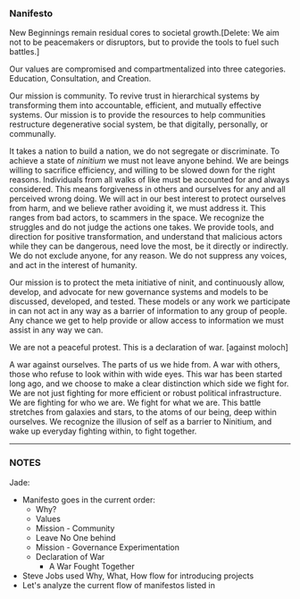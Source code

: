 
### Nanifesto

New Beginnings remain residual cores to societal growth.[Delete: We aim not to be peacemakers or disruptors, but to provide the tools to fuel such battles.]

Our values are compromised and compartmentalized into three categories. Education, Consultation, and Creation. 

Our mission is community. To revive trust in hierarchical systems by transforming them into accountable, efficient, and mutually effective systems. Our mission is to provide the resources to help communities restructure degenerative social system, be that digitally, personally, or communally.  

It takes a nation to build a nation, we do not segregate or discriminate. To achieve a state of *ninitium* we must not leave anyone behind. We are beings willing to sacrifice efficiency, and willing to be slowed down for the right reasons. Individuals from all walks of like must be accounted for and always considered. This means forgiveness in others and ourselves for any and all perceived wrong doing. We will act in our best interest to protect ourselves from harm, and we believe rather avoiding it, we must address it. This ranges from bad actors, to scammers in the space. We recognize the struggles and do not judge the actions one takes. We provide tools, and direction for positive transformation, and understand that malicious actors while they can be dangerous, need love the most, be it directly or indirectly. We do not exclude anyone, for any reason. We do not suppress any voices, and act in the interest of humanity.

Our mission is to protect the meta initiative of ninit, and continuously allow, develop, and advocate for new governance systems and models to be discussed, developed, and tested. These models or any work we participate in can not act in any way as a barrier of information to any group of people. Any chance we get to help provide or allow access to information we must assist in any way we can.


We are not a peaceful protest. This is a declaration of war. [against moloch]

A war against ourselves. The parts of us we hide from. A war with others, those who refuse to look within with wide eyes. This war has been started long ago, and we choose to make a clear distinction which side we fight for. We are not just fighting for more efficient or robust political infrastructure. We are fighting for who we are. We fight for what we are. This battle stretches from galaxies and stars, to the atoms of our being, deep within ourselves. We recognize the illusion of self as a barrier to Ninitium, and wake up everyday fighting within, to fight together. 


-------------------------------------------------------

### NOTES


Jade:

- Manifesto goes in the current order:
	- Why?
	- Values
	- Mission - Community
	- Leave No One behind
	- Mission - Governance Experimentation
	- Declaration of War
		- A War Fought Together
- Steve Jobs used Why, What, How flow for introducing projects
- Let's analyze the current flow of manifestos listed in